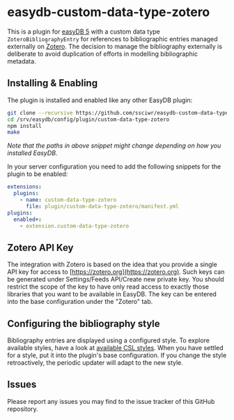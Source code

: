# easydb-custom-data-type-zotero

This is a plugin for [easyDB 5](http://easydb.de/) with a custom data type
`ZoteroBibliographyEntry` for references to bibliographic entries managed externally
on [Zotero](https://zotero.org). The decision to manage the bibliography externally
is deliberate to avoid duplication of efforts in modelling bibliographic metadata.

## Installing & Enabling

The plugin is installed and enabled like any other EasyDB plugin:

```bash
git clone --recursive https://github.com/ssciwr/easydb-custom-data-type-zotero.git /srv/easydb/config/plugin/custom-data-type-zotero
cd /srv/easydb/config/plugin/custom-data-type-zotero
npm install
make
```
*Note that the paths in above snippet might change depending on how you installed EasyDB*.

In your server configuration you need to add the following snippets for the plugin to
be enabled:

```yaml
extensions:
  plugins:
    - name: custom-data-type-zotero
      file: plugin/custom-data-type-zotero/manifest.yml
plugins:
  enabled+:
    - extension.custom-data-type-zotero
```

## Zotero API Key

The integration with Zotero is based on the idea that you provide a single API
key for access to [https://zotero.org](https://zotero.org). Such keys can be generated
under Settings/Feeds API/Create new private key. You should restrict the scope of the key to have only
read access to exactly those libraries that you want to be available in EasyDB.
The key can be entered into the base configuration under the "Zotero" tab.

## Configuring the bibliography style

Bibliography entries are displayed using a configured style. To explore available
styles, have a look at [available CSL styles](https://www.zotero.org/styles). When
you have settled for a style, put it into the plugin's base configuration. If you change
the style retroactively, the periodic updater will adapt to the new style.

## Issues

Please report any issues you may find to the issue tracker of this GitHub repository.
